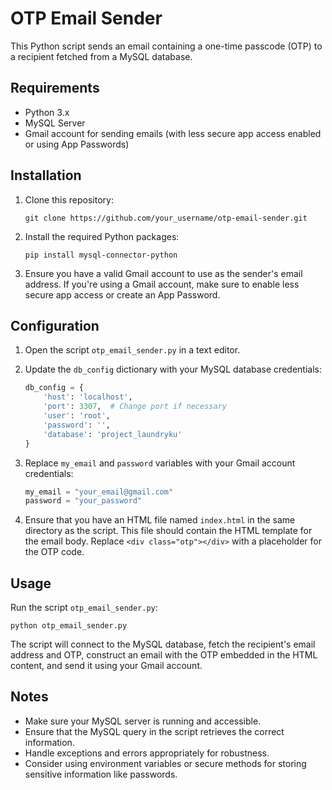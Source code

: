 # OTP Email Sender

This Python script sends an email containing a one-time passcode (OTP) to a recipient fetched from a MySQL database.

## Requirements

- Python 3.x
- MySQL Server
- Gmail account for sending emails (with less secure app access enabled or using App Passwords)

## Installation

1. Clone this repository:

    ```
    git clone https://github.com/your_username/otp-email-sender.git
    ```

2. Install the required Python packages:

    ```
    pip install mysql-connector-python
    ```

3. Ensure you have a valid Gmail account to use as the sender's email address. If you're using a Gmail account, make sure to enable less secure app access or create an App Password.

## Configuration

1. Open the script `otp_email_sender.py` in a text editor.

2. Update the `db_config` dictionary with your MySQL database credentials:

    ```python
    db_config = {
        'host': 'localhost',
        'port': 3307,  # Change port if necessary
        'user': 'root',
        'password': '',
        'database': 'project_laundryku'
    }
    ```

3. Replace `my_email` and `password` variables with your Gmail account credentials:

    ```python
    my_email = "your_email@gmail.com"
    password = "your_password"
    ```

4. Ensure that you have an HTML file named `index.html` in the same directory as the script. This file should contain the HTML template for the email body. Replace `<div class="otp"></div>` with a placeholder for the OTP code.

## Usage

Run the script `otp_email_sender.py`:

```
python otp_email_sender.py
```

The script will connect to the MySQL database, fetch the recipient's email address and OTP, construct an email with the OTP embedded in the HTML content, and send it using your Gmail account.

## Notes

- Make sure your MySQL server is running and accessible.
- Ensure that the MySQL query in the script retrieves the correct information.
- Handle exceptions and errors appropriately for robustness.
- Consider using environment variables or secure methods for storing sensitive information like passwords.